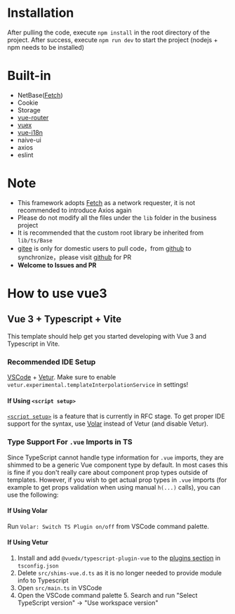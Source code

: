 # Installation

After pulling the code, execute `npm install` in the root directory of the project. After success, execute `npm run dev` to start the project (nodejs + npm needs to be installed)

# Built-in
* NetBase([Fetch](https://developer.mozilla.org/zh-CN/docs/Web/API/Fetch_API/Using_Fetch))
* Cookie
* Storage
* [vue-router](https://next.router.vuejs.org/zh/)
* [vuex](https://next.vuex.vuejs.org/zh/)
* [vue-i18n](https://vue-i18n.intlify.dev/)
* naive-ui
* axios
* eslint

# Note
* This framework adopts [Fetch](https://developer.mozilla.org/zh-CN/docs/Web/API/Fetch_API/Using_Fetch) as a network requester, it is not recommended to introduce Axios again
* Please do not modify all the files under the `lib` folder in the business project
* It is recommended that the custom root library be inherited from `lib/ts/Base`
* [gitee](https://gitee.com/phcs/vite-ts-quick) is only for domestic users to pull code，from [github](https://github.com/pohunchn/vite-ts-quick) to synchronize，please visit [github](https://github.com/pohunchn/vite-ts-quick) for PR
* **Welcome to Issues and PR**

# How to use vue3

## Vue 3 + Typescript + Vite

This template should help get you started developing with Vue 3 and Typescript in Vite.

### Recommended IDE Setup

[VSCode](https://code.visualstudio.com/) + [Vetur](https://marketplace.visualstudio.com/items?itemName=octref.vetur). Make sure to enable `vetur.experimental.templateInterpolationService` in settings!

#### If Using `<script setup>`

[`<script setup>`](https://github.com/vuejs/rfcs/pull/227) is a feature that is currently in RFC stage. To get proper IDE support for the syntax, use [Volar](https://marketplace.visualstudio.com/items?itemName=johnsoncodehk.volar) instead of Vetur (and disable Vetur).

### Type Support For `.vue` Imports in TS

Since TypeScript cannot handle type information for `.vue` imports, they are shimmed to be a generic Vue component type by default. In most cases this is fine if you don't really care about component prop types outside of templates. However, if you wish to get actual prop types in `.vue` imports (for example to get props validation when using manual `h(...)` calls), you can use the following:

#### If Using Volar

Run `Volar: Switch TS Plugin on/off` from VSCode command palette.

#### If Using Vetur

1. Install and add `@vuedx/typescript-plugin-vue` to the [plugins section](https://www.typescriptlang.org/tsconfig#plugins) in `tsconfig.json`
2. Delete `src/shims-vue.d.ts` as it is no longer needed to provide module info to Typescript
3. Open `src/main.ts` in VSCode
4. Open the VSCode command palette 5. Search and run "Select TypeScript version" -> "Use workspace version"
